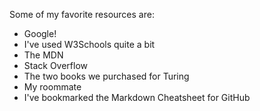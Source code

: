 Some of my favorite resources are:
- Google!
- I've used W3Schools quite a bit
- The MDN
- Stack Overflow
- The two books we purchased for Turing
- My roommate
- I've bookmarked the Markdown Cheatsheet for GitHub
